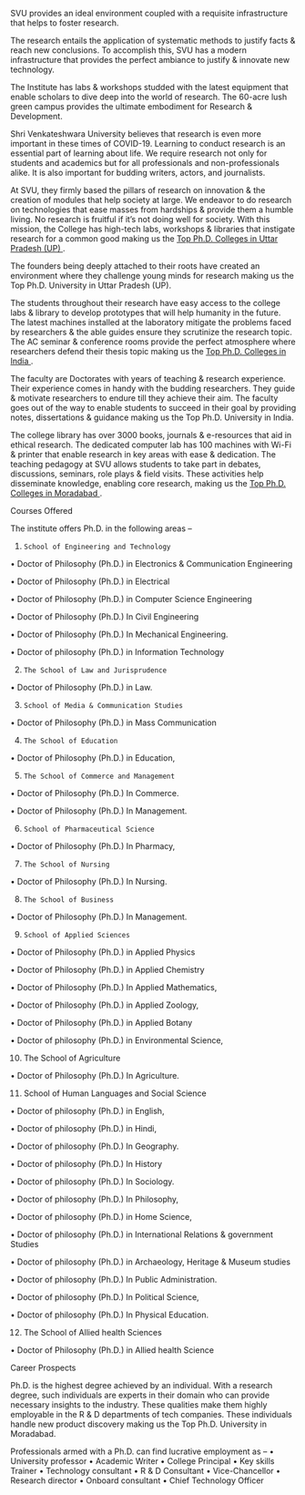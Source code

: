 SVU provides an ideal environment coupled with a requisite infrastructure that helps to foster research. 

The research entails the application of systematic methods to justify facts & reach new conclusions. To accomplish this, SVU has a modern infrastructure that provides the perfect ambiance to justify & innovate new technology.

The Institute has labs & workshops studded with the latest equipment that enable scholars to dive deep into the world of research. The 60-acre lush green campus provides the ultimate embodiment for Research & Development.

Shri Venkateshwara University believes that research is even more important in these times of COVID-19. Learning to conduct research is an essential part of learning about life. We require research not only for students and academics but for all professionals and non-professionals alike. It is also important for budding writers, actors, and journalists.

At SVU, they firmly based the pillars of research on innovation & the creation of modules that help society at large. We endeavor to do research on technologies that ease masses from hardships & provide them a humble living. No research is fruitful if it’s not doing well for society. With this mission, the College has high-tech labs, workshops & libraries that instigate research for a common good making us the <a href="https://svu.edu.in"> Top Ph.D. Colleges in Uttar Pradesh (UP) </a>.

The founders being deeply attached to their roots have created an environment where they challenge young minds for research making us the Top Ph.D. University in Uttar Pradesh (UP). 

The students throughout their research have easy access to the college labs & library to develop prototypes that will help humanity in the future. The latest machines installed at the laboratory mitigate the problems faced by researchers & the able guides ensure they scrutinize the research topic. The AC seminar & conference rooms provide the perfect atmosphere where researchers defend their thesis topic making us the <a href="https://svu.edu.in/phd-admission.php"> Top Ph.D. Colleges in India </a>.

The faculty are Doctorates with years of teaching & research experience. Their experience comes in handy with the budding researchers. They guide & motivate researchers to endure till they achieve their aim. The faculty goes out of the way to enable students to succeed in their goal by providing notes, dissertations & guidance making us the Top Ph.D. University in India.

The college library has over 3000 books, journals & e-resources that aid in ethical research. The dedicated computer lab has 100 machines with Wi-Fi & printer that enable research in key areas with ease & dedication. The teaching pedagogy at SVU allows students to take part in debates, discussions, seminars, role plays & field visits. These activities help disseminate knowledge, enabling core research, making us the <a href="https://svu.edu.in/phd-admission.php"> Top Ph.D. Colleges in Moradabad </a>.

Courses Offered

The institute offers Ph.D. in the following areas –

1.     School of Engineering and Technology

•        Doctor of Philosophy (Ph.D.) in Electronics & Communication Engineering

•        Doctor of Philosophy (Ph.D.) in Electrical

•        Doctor of Philosophy (Ph.D.) in Computer Science Engineering

•        Doctor of Philosophy (Ph.D.) In Civil Engineering

•        Doctor of Philosophy (Ph.D.) In Mechanical Engineering.

•        Doctor of philosophy (Ph.D.) in Information Technology

2.     The School of Law and Jurisprudence

•        Doctor of Philosophy (Ph.D.) in Law.

3.     School of Media & Communication Studies

•        Doctor of Philosophy (Ph.D.) in Mass Communication

4.     The School of Education

•        Doctor of Philosophy (Ph.D.) in Education,

5.     The School of Commerce and Management

•        Doctor of Philosophy (Ph.D.) In Commerce.

•        Doctor of Philosophy (Ph.D.) In Management.

6.     School of Pharmaceutical Science

•        Doctor of Philosophy (Ph.D.) In Pharmacy,

7.     The School of Nursing

•        Doctor of Philosophy (Ph.D.) In Nursing.

8.     The School of Business

•        Doctor of Philosophy (Ph.D.) In Management.

9.     School of Applied Sciences

•        Doctor of Philosophy (Ph.D.) in Applied Physics

•        Doctor of Philosophy (Ph.D.) in Applied Chemistry

•        Doctor of Philosophy (Ph.D.) In Applied Mathematics,

•        Doctor of Philosophy (Ph.D.) in Applied Zoology,

•        Doctor of Philosophy (Ph.D.) in Applied Botany

•        Doctor of philosophy (Ph.D.) in Environmental Science,

10. The School of Agriculture

•        Doctor of Philosophy (Ph.D.) In Agriculture.

11. School of Human Languages and Social Science

•        Doctor of philosophy (Ph.D.) in English,

•        Doctor of philosophy (Ph.D.) in Hindi,

•        Doctor of philosophy (Ph.D.) In Geography.

•        Doctor of philosophy (Ph.D.) In History

•        Doctor of philosophy (Ph.D.) In Sociology.

•        Doctor of philosophy (Ph.D.) In Philosophy,

•        Doctor of philosophy (Ph.D.) in Home Science,

•        Doctor of philosophy (Ph.D.) in International Relations & government Studies

•        Doctor of philosophy (Ph.D.) in Archaeology, Heritage & Museum studies

•        Doctor of philosophy (Ph.D.) In Public Administration.

•        Doctor of philosophy (Ph.D.) In Political Science,

•        Doctor of philosophy (Ph.D.) In Physical Education.

12. The School of Allied health Sciences

•        Doctor of Philosophy (Ph.D.) in Allied health Science 

Career Prospects

 Ph.D. is the highest degree achieved by an individual. With a research degree, such individuals are experts in their domain who can provide necessary insights to the industry. These qualities make them highly employable in the R & D departments of tech companies. These individuals handle new product discovery making us the Top Ph.D. University in Moradabad.
 
 
Professionals armed with a Ph.D. can find lucrative employment as – 
•        University professor
•        Academic Writer
•        College Principal
•        Key skills Trainer
•        Technology consultant
•        R & D Consultant
•        Vice-Chancellor
•        Research director
•        Onboard consultant
•        Chief Technology Officer
